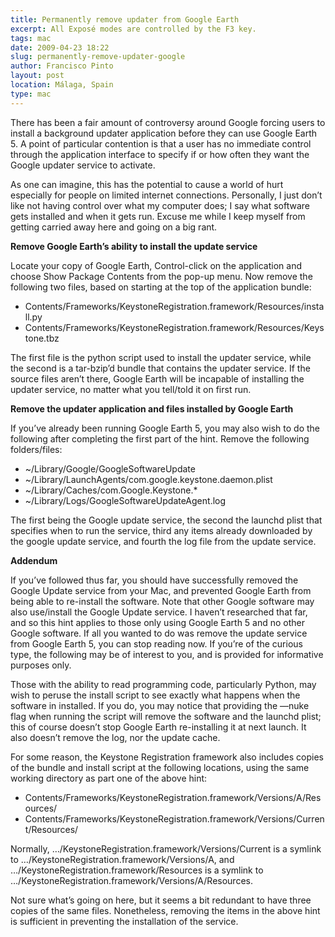 ```yaml
---
title: Permanently remove updater from Google Earth
excerpt: All Exposé modes are controlled by the F3 key.
tags: mac
date: 2009-04-23 18:22
slug: permanently-remove-updater-google
author: Francisco Pinto
layout: post
location: Málaga, Spain
type: mac
---
```


There has been a fair amount of controversy around Google forcing users to install a background updater application before they can use Google Earth 5. A point of particular contention is that a user has no immediate control through the application interface to specify if or how often they want the Google updater service to activate.

As one can imagine, this has the potential to cause a world of hurt especially for people on limited internet connections. Personally, I just don’t like not having control over what my computer does; I say what software gets installed and when it gets run. Excuse me while I keep myself from getting carried away here and going on a big rant.

**Remove Google Earth’s ability to install the update service**

Locate your copy of Google Earth, Control-click on the application and choose Show Package Contents from the pop-up menu. Now remove the following two files, based on starting at the top of the application bundle:

- Contents/Frameworks/KeystoneRegistration.framework/Resources/install.py
- Contents/Frameworks/KeystoneRegistration.framework/Resources/Keystone.tbz

The first file is the python script used to install the updater service, while the second is a tar-bzip’d bundle that contains the updater service. If the source files aren’t there, Google Earth will be incapable of installing the updater service, no matter what you tell/told it on first run. 

**Remove the updater application and files installed by Google Earth** 

If you’ve already been running Google Earth 5, you may also wish to do the following after completing the first part of the hint. Remove the following folders/files:

- ~/Library/Google/GoogleSoftwareUpdate
- ~/Library/LaunchAgents/com.google.keystone.daemon.plist
- ~/Library/Caches/com.Google.Keystone.*
- ~/Library/Logs/GoogleSoftwareUpdateAgent.log

The first being the Google update service, the second the launchd plist that specifies when to run the service, third any items already downloaded by the google update service, and fourth the log file from the update service. 

**Addendum** 

If you’ve followed thus far, you should have successfully removed the Google Update service from your Mac, and prevented Google Earth from being able to re-install the software. Note that other Google software may also use/install the Google Update service. I haven’t researched that far, and so this hint applies to those only using Google Earth 5 and no other Google software. If all you wanted to do was remove the update service from Google Earth 5, you can stop reading now. If you’re of the curious type, the following may be of interest to you, and is provided for informative purposes only. 

Those with the ability to read programming code, particularly Python, may wish to peruse the install script to see exactly what happens when the software in installed. If you do, you may notice that providing the —nuke flag when running the script will remove the software and the launchd plist; this of course doesn’t stop Google Earth re-installing it at next launch. It also doesn’t remove the log, nor the update cache. 

For some reason, the Keystone Registration framework also includes copies of the bundle and install script at the following locations, using the same working directory as part one of the above hint: 

- Contents/Frameworks/KeystoneRegistration.framework/Versions/A/Resources/
- Contents/Frameworks/KeystoneRegistration.framework/Versions/Current/Resources/ 

Normally, …/KeystoneRegistration.framework/Versions/Current is a symlink to …/KeystoneRegistration.framework/Versions/A, and …/KeystoneRegistration.framework/Resources is a symlink to …/KeystoneRegistration.framework/Versions/A/Resources. 

Not sure what’s going on here, but it seems a bit redundant to have three copies of the same files. Nonetheless, removing the items in the above hint is sufficient in preventing the installation of the service.
